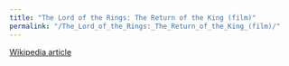 ```yaml
---
title: "The Lord of the Rings: The Return of the King (film)"
permalink: "/The_Lord_of_the_Rings:_The_Return_of_the_King_(film)/"
---
```


[Wikipedia
article](http://en.wikipedia.org/wiki/The_Lord_of_the_Rings:_The_Return_of_the_King)